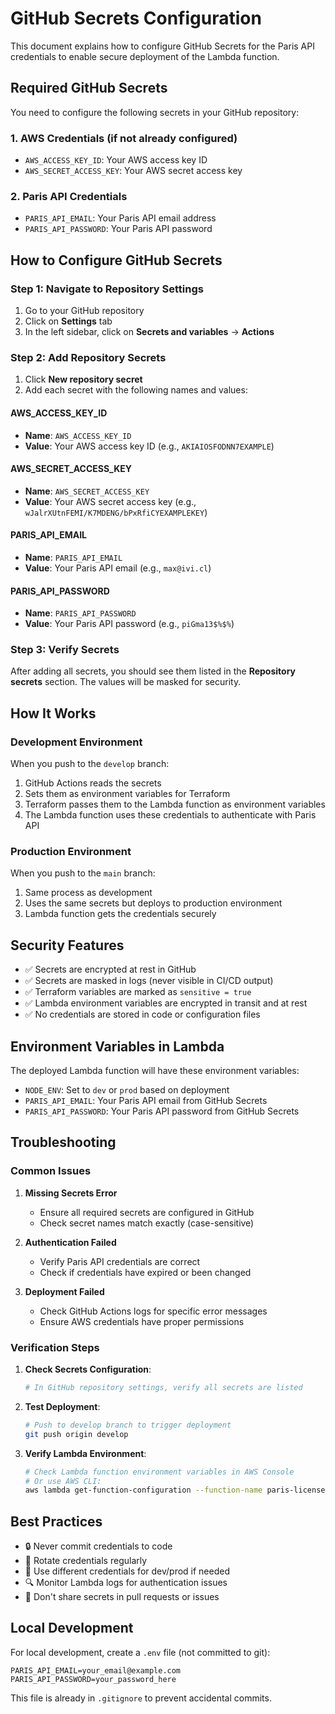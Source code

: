 # GitHub Secrets Configuration

This document explains how to configure GitHub Secrets for the Paris API credentials to enable secure deployment of the Lambda function.

## Required GitHub Secrets

You need to configure the following secrets in your GitHub repository:

### 1. AWS Credentials (if not already configured)
- `AWS_ACCESS_KEY_ID`: Your AWS access key ID
- `AWS_SECRET_ACCESS_KEY`: Your AWS secret access key

### 2. Paris API Credentials
- `PARIS_API_EMAIL`: Your Paris API email address
- `PARIS_API_PASSWORD`: Your Paris API password

## How to Configure GitHub Secrets

### Step 1: Navigate to Repository Settings
1. Go to your GitHub repository
2. Click on **Settings** tab
3. In the left sidebar, click on **Secrets and variables** → **Actions**

### Step 2: Add Repository Secrets
1. Click **New repository secret**
2. Add each secret with the following names and values:

#### AWS_ACCESS_KEY_ID
- **Name**: `AWS_ACCESS_KEY_ID`
- **Value**: Your AWS access key ID (e.g., `AKIAIOSFODNN7EXAMPLE`)

#### AWS_SECRET_ACCESS_KEY
- **Name**: `AWS_SECRET_ACCESS_KEY`
- **Value**: Your AWS secret access key (e.g., `wJalrXUtnFEMI/K7MDENG/bPxRfiCYEXAMPLEKEY`)

#### PARIS_API_EMAIL
- **Name**: `PARIS_API_EMAIL`
- **Value**: Your Paris API email (e.g., `max@ivi.cl`)

#### PARIS_API_PASSWORD
- **Name**: `PARIS_API_PASSWORD`
- **Value**: Your Paris API password (e.g., `piGma13$%$%`)

### Step 3: Verify Secrets
After adding all secrets, you should see them listed in the **Repository secrets** section. The values will be masked for security.

## How It Works

### Development Environment
When you push to the `develop` branch:
1. GitHub Actions reads the secrets
2. Sets them as environment variables for Terraform
3. Terraform passes them to the Lambda function as environment variables
4. The Lambda function uses these credentials to authenticate with Paris API

### Production Environment
When you push to the `main` branch:
1. Same process as development
2. Uses the same secrets but deploys to production environment
3. Lambda function gets the credentials securely

## Security Features

- ✅ Secrets are encrypted at rest in GitHub
- ✅ Secrets are masked in logs (never visible in CI/CD output)
- ✅ Terraform variables are marked as `sensitive = true`
- ✅ Lambda environment variables are encrypted in transit and at rest
- ✅ No credentials are stored in code or configuration files

## Environment Variables in Lambda

The deployed Lambda function will have these environment variables:
- `NODE_ENV`: Set to `dev` or `prod` based on deployment
- `PARIS_API_EMAIL`: Your Paris API email from GitHub Secrets
- `PARIS_API_PASSWORD`: Your Paris API password from GitHub Secrets

## Troubleshooting

### Common Issues

1. **Missing Secrets Error**
   - Ensure all required secrets are configured in GitHub
   - Check secret names match exactly (case-sensitive)

2. **Authentication Failed**
   - Verify Paris API credentials are correct
   - Check if credentials have expired or been changed

3. **Deployment Failed**
   - Check GitHub Actions logs for specific error messages
   - Ensure AWS credentials have proper permissions

### Verification Steps

1. **Check Secrets Configuration**:
   ```bash
   # In GitHub repository settings, verify all secrets are listed
   ```

2. **Test Deployment**:
   ```bash
   # Push to develop branch to trigger deployment
   git push origin develop
   ```

3. **Verify Lambda Environment**:
   ```bash
   # Check Lambda function environment variables in AWS Console
   # Or use AWS CLI:
   aws lambda get-function-configuration --function-name paris-licenses-api
   ```

## Best Practices

- 🔒 Never commit credentials to code
- 🔄 Rotate credentials regularly
- 📝 Use different credentials for dev/prod if needed
- 🔍 Monitor Lambda logs for authentication issues
- 🚫 Don't share secrets in pull requests or issues

## Local Development

For local development, create a `.env` file (not committed to git):

```env
PARIS_API_EMAIL=your_email@example.com
PARIS_API_PASSWORD=your_password_here
```

This file is already in `.gitignore` to prevent accidental commits.
